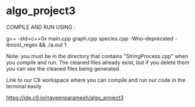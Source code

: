 # algo_project3

COMPILE AND RUN USING :

g++ -std=c++0x main.cpp graph.cpp species.cpp -Wno-deprecated -lboost_regex && ./a.out 1


Note: you must be in the directory that contains "StringProcess.cpp" when you compile
and run.
The cleaned files already exist, but if you delete them you can see the cleaned files being generated.

Link to our C9 workspace where you can compile and run our code in the terminal easily

https://ide.c9.io/naveenparamesh/algo_project3
